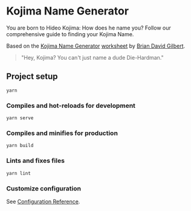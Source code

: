 # Kojima Name Generator

You are born to Hideo Kojima: How does he name you? Follow our comprehensive guide to finding your Kojima Name.

Based on the [Kojima Name Generator](https://www.polygon.com/videos/2019/11/11/20959269/unraveled-kojima-name-generator-death-stranding) [worksheet](https://www.scribd.com/document/434442769/Kojima-Name-Generator) by [Brian David Gilbert](https://twitter.com/briamgilbert).

> "Hey, Kojima? You can't just name a dude Die-Hardman."

## Project setup

```
yarn
```

### Compiles and hot-reloads for development

```
yarn serve
```

### Compiles and minifies for production

```
yarn build
```

### Lints and fixes files

```
yarn lint
```

### Customize configuration

See [Configuration Reference](https://cli.vuejs.org/config/).
